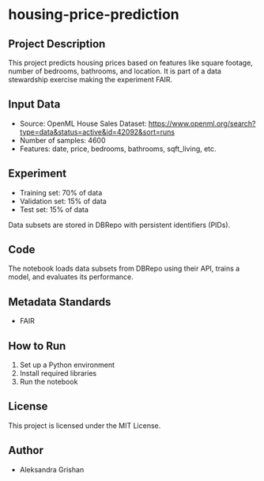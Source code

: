 # housing-price-prediction

## Project Description
This project predicts housing prices based on features like square footage, number of bedrooms, bathrooms, and location. It is part of a data stewardship exercise making the experiment FAIR.

## Input Data
- Source: OpenML House Sales Dataset: https://www.openml.org/search?type=data&status=active&id=42092&sort=runs
- Number of samples: 4600
- Features: date, price, bedrooms, bathrooms, sqft_living, etc.

## Experiment
- Training set: 70% of data
- Validation set: 15% of data
- Test set: 15% of data

Data subsets are stored in DBRepo with persistent identifiers (PIDs).

## Code
The notebook loads data subsets from DBRepo using their API, trains a model, and evaluates its performance.

## Metadata Standards
- FAIR

## How to Run
1. Set up a Python environment
2. Install required libraries
3. Run the notebook

## License
This project is licensed under the MIT License.

## Author
- Aleksandra Grishan



